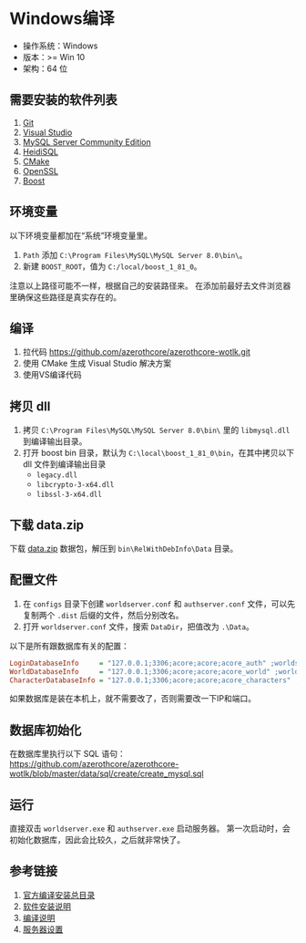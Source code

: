 
# Windows编译
* 操作系统：Windows
* 版本：>= Win 10
* 架构：64 位

## 需要安装的软件列表
1. [Git](https://git-scm.com/download/win)
2. [Visual Studio](https://visualstudio.microsoft.com/downloads)
3. [MySQL Server Community Edition](https://dev.mysql.com/downloads/mysql/8.0.html)
4. [HeidiSQL](https://www.heidisql.com/download.php)
5. [CMake](https://cmake.org/download/)
6. [OpenSSL](http://www.slproweb.com/products/Win32OpenSSL.html)
7. [Boost](https://sourceforge.net/projects/boost/files/boost-binaries/1.81.0/boost_1_81_0-msvc-14.3-64.exe/download)

## 环境变量
以下环境变量都加在“系统”环境变量里。
1. `Path` 添加 `C:\Program Files\MySQL\MySQL Server 8.0\bin\`。
2. 新建 `BOOST_ROOT`，值为 `C:/local/boost_1_81_0`。

注意以上路径可能不一样，根据自己的安装路径来。
在添加前最好去文件浏览器里确保这些路径是真实存在的。

## 编译
1. 拉代码 https://github.com/azerothcore/azerothcore-wotlk.git
2. 使用 CMake 生成 Visual Studio 解决方案
3. 使用VS编译代码

## 拷贝 dll
1. 拷贝 `C:\Program Files\MySQL\MySQL Server 8.0\bin\` 里的 `libmysql.dll` 到编译输出目录。
2. 打开 boost bin 目录，默认为 `C:\local\boost_1_81_0\bin`，在其中拷贝以下 dll 文件到编译输出目录
	* `legacy.dll`
	* `libcrypto-3-x64.dll`
	* `libssl-3-x64.dll`

## 下载 data.zip
下载 [data.zip](https://github.com/wowgaming/client-data/releases/) 数据包，解压到 `bin\RelWithDebInfo\Data` 目录。

## 配置文件
1. 在 `configs` 目录下创建 `worldserver.conf` 和 `authserver.conf` 文件，可以先复制两个 `.dist` 后缀的文件，然后分别改名。
2. 打开 `worldserver.conf` 文件，搜索 `DataDir`，把值改为 `.\Data`。

以下是所有跟数据库有关的配置：
```ini
LoginDatabaseInfo     = "127.0.0.1;3306;acore;acore;acore_auth" ;worldserver.conf / authserver.conf
WorldDatabaseInfo     = "127.0.0.1;3306;acore;acore;acore_world" ;worldserver.conf
CharacterDatabaseInfo = "127.0.0.1;3306;acore;acore;acore_characters" ;worldserver.conf
```

如果数据库是装在本机上，就不需要改了，否则需要改一下IP和端口。

## 数据库初始化
在数据库里执行以下 SQL 语句：
https://github.com/azerothcore/azerothcore-wotlk/blob/master/data/sql/create/create_mysql.sql

## 运行
直接双击 `worldserver.exe` 和 `authserver.exe` 启动服务器。
第一次启动时，会初始化数据库，因此会比较久，之后就非常快了。

## 参考链接
1. [官方编译安装总目录](https://www.azerothcore.org/wiki/installation#azerothcore-classic-setup)
2. [软件安装说明](https://www.azerothcore.org/wiki/windows-requirements)
3. [编译说明](https://www.azerothcore.org/wiki/windows-core-installation)
4. [服务器设置](https://www.azerothcore.org/wiki/server-setup)
